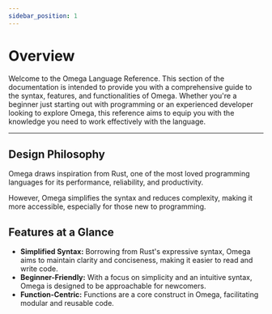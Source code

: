 ```yaml
---
sidebar_position: 1
---
```


# Overview

Welcome to the Omega Language Reference. This section of the documentation is intended to provide you with a comprehensive guide to the syntax, features, and functionalities of Omega. Whether you're a beginner just starting out with programming or an experienced developer looking to explore Omega, this reference aims to equip you with the knowledge you need to work effectively with the language.

***

## Design Philosophy

Omega draws inspiration from Rust, one of the most loved programming languages for its performance, reliability, and productivity.

However, Omega simplifies the syntax and reduces complexity, making it more accessible, especially for those new to programming.

## Features at a Glance

- __Simplified Syntax:__ Borrowing from Rust's expressive syntax, Omega aims to maintain clarity and conciseness, making it easier to read and write code.
- __Beginner-Friendly:__ With a focus on simplicity and an intuitive syntax, Omega is designed to be approachable for newcomers.
- __Function-Centric:__ Functions are a core construct in Omega, facilitating modular and reusable code.
